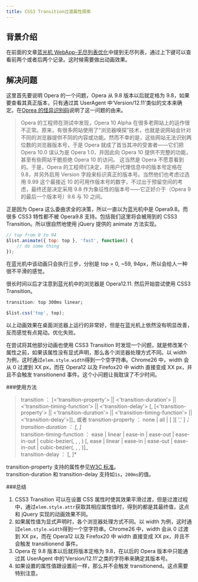 ```yaml
---
title: CSS3 Transition过渡属性探索
---
```


## 背景介绍

在前面的文章[蓝光机 WebApp-无尽列表优化](./2013-04-07-Blu-ray-Web-App-Endless-List-Optimization.md)中提到无尽列表，通过上下键可以查看前两个或者后两个记录。这时候需要做出动画效果。

## 解决问题

这里首先要说明 Opera 的一个问题，Opera 从 9.8 版本以后就定格为 9.8，如果要查看其真正版本，只有通过其 UserAgent 中‘Version/12.11’类似的文本来确定。在[Oprea 的怪异识别码](http://blog.imbolo.com/oprea-version/)说明了这一问题的由来。

> Opera 的工程师在测试中发现，Opera 10 Alpha 在很多老网站上的运作很不正常。原来，有很多网站使用了“浏览器嗅探”技术，也就是说网站会针对不同的浏览器提供不同的内容或功能。然而不幸的是，这些网站无法识别两位数的浏览器版本号，于是 Opera 就成了首当其冲的受害者——它们把 Opera 10.0 误认为是 Opera 1.0，并因此向 Opera 10 提供不完整的功能，甚至有些网站干脆拒绝 Opera 10 的访问。
> 这当然是 Opera 不愿意看到的。于是，Opera 的工程师们决定，将用户代理信息中的版本号定格在 9.8，并另外启用 Version 字段来标识真正的版本号。当然他们也考虑过选用 9.99 这个最接近 10 的可用作版本号的数字，不过出于预留空间的考虑，最终还是决定采用 9.8 作为象征性的版本号——它正好介于（Opera 9 的最后一个版本号）9.6 与 10 之间。

正是因为 Opera 这么委曲求全的决策，所以一直以为蓝光机中是 Opera9.8。而很多 CSS3 特性都不被 Opera9.8 支持。包括我们这里将会被用到的 CSS3 Transition。所以很自然地使用 jQuery 提供的 animate 方法实现。

```js
// top from 0 to 94
$list.animate({ top: top }, 'fast', function() {
    // do some thing
});
```

在蓝光机中该动画只会执行三步，分别是 top = 0, ~59, 94px，所以会给人一种很不平滑的感觉。

很长时间以后才注意到蓝光机中的浏览器是 Opera12.11. 然后开始尝试使用 CSS3 Transition。

```css
transition: top 300ms linear;
```

```js
$list.css('top', top);
```

以上动画效果在桌面浏览器上运行的非常好，但是在蓝光机上依然没有明显改善，反而感觉有点晃动。优化失败。

在尝试将其他部分动画也使用 CSS3 Transition 时发现一个问题，就是修改某个属性之前，如果该属性没有显式声明，那么各个浏览器处理方式不同。以 width 为例，这时通过`elem.style.width`得到一个空字符串。Chrome26 中，width 会从 0 过渡到 XX px，而在 Opera12 以及 Firefox20 中 width 直接变成 XX px，并且不会触发 transitionend 事件。这个小问题让我耽误了不少时间。

###使用方法

> transition ： [<'transition-property'> || <'transition-duration'> || <'transition-timing-function'> || <'transition-delay'> [, [<'transition-property'> || <'transition-duration'> || <'transition-timing-function'> || <'transition-delay'>]]_
> 或者
> transition-property ： none | all | [ <IDENT> ][ ',' <ident> ]_；  
> transition-duration ： <time> [, <time>]_  
> transition-timing-function ： ease | linear | ease-in | ease-out | ease-in-out | cubic-bezier(<number>, <number>, <number>, <number>) [, ease | linear | ease-in | ease-out | ease-in-out | cubic-bezier(<number>, <number>, <number>, <number>)]_  
> transition-delay ： <time> [, <time>]\*

transition-property 支持的属性参见[W3C 标准](http://www.w3.org/TR/css3-transitions/#transition-property)。  
transition-duration 和 transition-delay 支持如`1s`，`200ms`的值。

###总结

1. CSS3 Transition 可以在设置 CSS 属性时使其效果平滑过渡，但是过渡过程中，通过`elem.style.attr`获取其相应属性值时，得到的都是其最终值，这点和 jQuery 实现的动画效果不同。
1. 如果属性值为显式声明时，各个浏览器处理方式不同。以 width 为例，这时通过`elem.style.width`得到一个空字符串。Chrome26 中，width 会从 0 过渡到 XX px，而在 Opera12 以及 Firefox20 中 width 直接变成 XX px，并且不会触发 transitionend 事件。
1. Opera 在 9.8 版本以后就将版本定格为 9.8，在以后的 Opera 版本中只能通过其 UserAgent 中的'Version/12.11'之类的字符串来确定其版本号。
1. 如果设置的属性值跟设置前一样，那么并不会触发 transitionend。这点需要特别注意。
